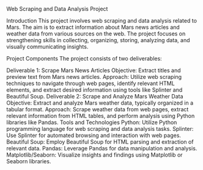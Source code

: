 Web Scraping and Data Analysis Project

Introduction
This project involves web scraping and data analysis related to Mars. The aim is to extract information about Mars news articles and weather data from various sources on the web. The project focuses on strengthening skills in collecting, organizing, storing, analyzing data, and visually communicating insights.

Project Components
The project consists of two deliverables:

Deliverable 1: Scrape Mars News Articles
Objective: Extract titles and preview text from Mars news articles.
Approach: Utilize web scraping techniques to navigate through web pages, identify relevant HTML elements, and extract desired information using tools like Splinter and Beautiful Soup.
Deliverable 2: Scrape and Analyze Mars Weather Data
Objective: Extract and analyze Mars weather data, typically organized in a tabular format.
Approach: Scrape weather data from web pages, extract relevant information from HTML tables, and perform analysis using Python libraries like Pandas.
Tools and Technologies
Python: Utilize Python programming language for web scraping and data analysis tasks.
Splinter: Use Splinter for automated browsing and interaction with web pages.
Beautiful Soup: Employ Beautiful Soup for HTML parsing and extraction of relevant data.
Pandas: Leverage Pandas for data manipulation and analysis.
Matplotlib/Seaborn: Visualize insights and findings using Matplotlib or Seaborn libraries.
